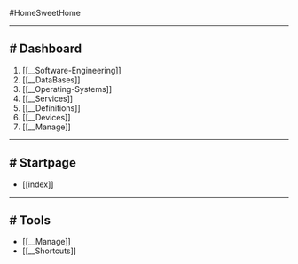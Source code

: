#HomeSweetHome

---
## # Dashboard

1. [[__Software-Engineering]]
2. [[__DataBases]]
3. [[__Operating-Systems]]
4. [[__Services]]
5. [[__Definitions]]
6. [[__Devices]]
7. [[__Manage]]
----
## # Startpage

- [[index]]
---
## # Tools

- [[__Manage]]
- [[__Shortcuts]]

